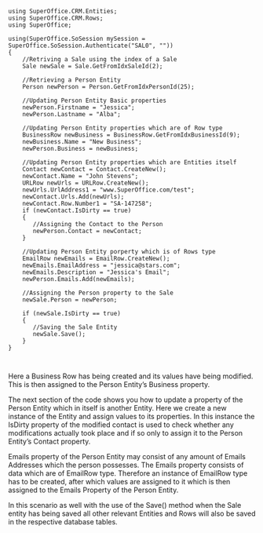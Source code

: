 <properties date="2016-05-10"
SortOrder="70"
/>

 

```
using SuperOffice.CRM.Entities;
using SuperOffice.CRM.Rows;
using SuperOffice;
 
using(SuperOffice.SoSession mySession =
SuperOffice.SoSession.Authenticate("SAL0", ""))
{
    //Retriving a Sale using the index of a Sale
    Sale newSale = Sale.GetFromIdxSaleId(2);
 
    //Retrieving a Person Entity
    Person newPerson = Person.GetFromIdxPersonId(25);
 
    //Updating Person Entity Basic properties
    newPerson.Firstname = "Jessica";
    newPerson.Lastname = "Alba";
 
    //Updating Person Entity properties which are of Row type
    BusinessRow newBusiness = BusinessRow.GetFromIdxBusinessId(9);
    newBusiness.Name = "New Business";
    newPerson.Business = newBusiness;
 
    //Updating Person Entity properties which are Entities itself
    Contact newContact = Contact.CreateNew();
    newContact.Name = "John Stevens";
    URLRow newUrls = URLRow.CreateNew();
    newUrls.UrlAddress1 = "www.SuperOffice.com/test";
    newContact.Urls.Add(newUrls);
    newContact.Row.Number1 = "SA-147258";
    if (newContact.IsDirty == true)
    {
       //Assigning the Contact to the Person
       newPerson.Contact = newContact;
    }
 
    //Updating Person Entity porperty which is of Rows type
    EmailRow newEmails = EmailRow.CreateNew();
    newEmails.EmailAddress = "jessica@stars.com";
    newEmails.Description = "Jessica's Email";
    newPerson.Emails.Add(newEmails);
 
    //Assigning the Person property to the Sale
    newSale.Person = newPerson;
 
    if (newSale.IsDirty == true)
    {
       //Saving the Sale Entity
       newSale.Save();
    }
}

 
```

Here a Business Row has being created and its values have being modified. This is then assigned to the Person Entity’s Business property.

The next section of the code shows you how to update a property of the Person Entity which in itself is another Entity. Here we create a new instance of the Entity and assign values to its properties. In this instance the IsDirty property of the modified contact is used to check whether any modifications actually took place and if so only to assign it to the Person Entity’s Contact property.

Emails property of the Person Entity may consist of any amount of Emails Addresses which the person possesses. The Emails property consists of data which are of EmailRow type. Therefore an instance of EmailRow type has to be created, after which values are assigned to it which is then assigned to the Emails Property of the Person Entity.

 

In this scenario as well with the use of the Save() method when the Sale entity has being saved all other relevant Entities and Rows will also be saved in the respective database tables.

 
